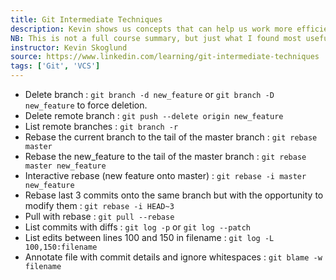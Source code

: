 ```yaml
---
title: Git Intermediate Techniques
description: Kevin shows us concepts that can help us work more efficiently with the popular open-source version control software.   
NB: This is not a full course summary, but just what I found most useful in day to day work with Git.   
instructor: Kevin Skoglund   
source: https://www.linkedin.com/learning/git-intermediate-techniques   
tags: ['Git', 'VCS']
---
```

- Delete branch : `git branch -d new_feature` or `git branch -D new_feature` to force deletion.   
- Delete remote branch : `git push --delete origin new_feature`
- List remote branches : `git branch -r`
- Rebase the current branch to the tail of the master branch : `git rebase master`
- Rebase the new_feature to the tail of the master branch : `git rebase master new_feature`
- Interactive rebase (new feature onto master) : `git rebase -i master new_feature`
- Rebase last 3 commits onto the same branch but with the opportunity to modify them : `git rebase -i HEAD~3`
- Pull with rebase : `git pull --rebase`
- List commits with diffs : `git log -p` or `git log --patch`
- List edits between lines 100 and 150 in filename : `git log -L 100,150:filename`
- Annotate file with commit details and ignore whitespaces : `git blame -w filename`
